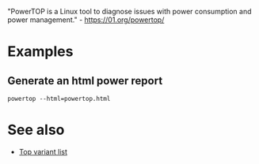 "PowerTOP is a Linux tool to diagnose issues with power consumption and power management." - <https://01.org/powertop/>

# Examples

## Generate an html power report

```
powertop --html=powertop.html
```

# See also

- [Top variant list](top-variant-list)
